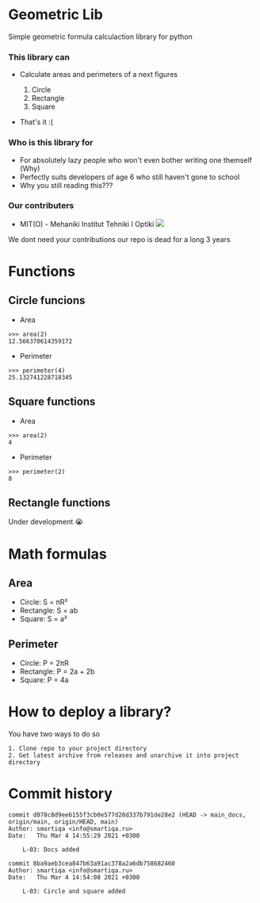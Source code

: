 # Geometric Lib

Simple geometric formula calculaction library for python

### This library can

- Calculate areas and perimeters of a next figures 
    1. Circle
    2. Rectangle 
    3. Square

- That's it :(

### Who is this library for

- For absolutely lazy people who won't even bother writing one themself (Why)
- Perfectly suits developers of age 6 who still haven't gone to school
- Why you still reading this???

### Our contributers 

- MIT(O) - Mehaniki Institut Tehniki I Optiki
![](https://media.discordapp.net/attachments/584346651070824460/1291370404774154250/New_Project.png?ex=66ffd9e9&is=66fe8869&hm=82d22e4a6ceae23b8d81af7d19e2326182438d83a6fefcd4483c15efa6a7f42a&=&format=webp&quality=lossless&width=1246&height=936)

We dont need your contributions our repo is dead for a long 3 years   

# Functions

## Circle funcions

- Area

```
>>> area(2)
12.566370614359172
```

- Perimeter

```
>>> perimeter(4)
25.132741228718345
```

## Square functions

- Area

```
>>> area(2)
4
```

- Perimeter

```
>>> perimeter(2)
8
```

## Rectangle functions

Under development 😭

# Math formulas

## Area
- Circle: S = πR²
- Rectangle: S = ab
- Square: S = a²

## Perimeter

- Circle: P = 2πR
- Rectangle: P = 2a + 2b
- Square: P = 4a

# How to deploy a library?

You have two ways to do so

    1. Clone repo to your project directory
    2. Get latest archive from releases and unarchive it into project directory

# Commit history

```
commit d078c8d9ee6155f3cb0e577d28d337b791de28e2 (HEAD -> main_docs, origin/main, origin/HEAD, main)
Author: smartiqa <info@smartiqa.ru>
Date:   Thu Mar 4 14:55:29 2021 +0300

    L-03: Docs added

commit 8ba9aeb3cea847b63a91ac378a2a6db758682460
Author: smartiqa <info@smartiqa.ru>
Date:   Thu Mar 4 14:54:08 2021 +0300

    L-03: Circle and square added
```
